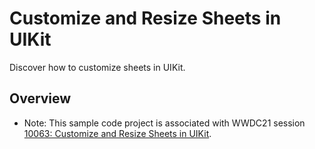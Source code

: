 # Customize and Resize Sheets in UIKit

Discover how to customize sheets in UIKit.

## Overview

- Note: This sample code project is associated with WWDC21 session [10063: Customize and Resize Sheets in UIKit](https://developer.apple.com/wwdc21/10063/).
